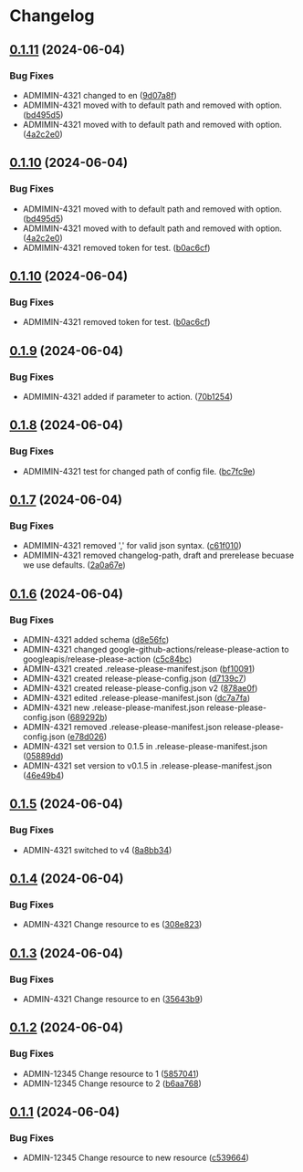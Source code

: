 # Changelog

## [0.1.11](https://github.com/elmargrote/github-actions-course-template/compare/v0.1.10...v0.1.11) (2024-06-04)


### Bug Fixes

* ADMIMIN-4321 changed to en ([9d07a8f](https://github.com/elmargrote/github-actions-course-template/commit/9d07a8f4b451f917ec55dc05f4944e6feeae3573))
* ADMIMIN-4321 moved with to default path and removed with option. ([bd495d5](https://github.com/elmargrote/github-actions-course-template/commit/bd495d5e3e33ccc89e3a9af8b651095e1224f777))
* ADMIMIN-4321 moved with to default path and removed with option. ([4a2c2e0](https://github.com/elmargrote/github-actions-course-template/commit/4a2c2e05d033807389ea8ed52106b3df641752c1))

## [0.1.10](https://github.com/elmargrote/github-actions-course-template/compare/v0.1.9...v0.1.10) (2024-06-04)


### Bug Fixes

* ADMIMIN-4321 moved with to default path and removed with option. ([bd495d5](https://github.com/elmargrote/github-actions-course-template/commit/bd495d5e3e33ccc89e3a9af8b651095e1224f777))
* ADMIMIN-4321 moved with to default path and removed with option. ([4a2c2e0](https://github.com/elmargrote/github-actions-course-template/commit/4a2c2e05d033807389ea8ed52106b3df641752c1))
* ADMIMIN-4321 removed token for test. ([b0ac6cf](https://github.com/elmargrote/github-actions-course-template/commit/b0ac6cf7ab588f3efe7e6357af55c994ffc51bad))

## [0.1.10](https://github.com/elmargrote/github-actions-course-template/compare/v0.1.9...v0.1.10) (2024-06-04)


### Bug Fixes

* ADMIMIN-4321 removed token for test. ([b0ac6cf](https://github.com/elmargrote/github-actions-course-template/commit/b0ac6cf7ab588f3efe7e6357af55c994ffc51bad))

## [0.1.9](https://github.com/elmargrote/github-actions-course-template/compare/v0.1.8...v0.1.9) (2024-06-04)


### Bug Fixes

* ADMIMIN-4321 added if parameter to action. ([70b1254](https://github.com/elmargrote/github-actions-course-template/commit/70b12545ccab78e7c8431ee3454881905ce52686))

## [0.1.8](https://github.com/elmargrote/github-actions-course-template/compare/v0.1.7...v0.1.8) (2024-06-04)


### Bug Fixes

* ADMIMIN-4321 test for changed path of config file. ([bc7fc9e](https://github.com/elmargrote/github-actions-course-template/commit/bc7fc9e80dc4b4626f4b0f36ff5fb7f7aae9bbea))

## [0.1.7](https://github.com/elmargrote/github-actions-course-template/compare/v0.1.6...v0.1.7) (2024-06-04)


### Bug Fixes

* ADMIMIN-4321 removed ',' for valid json syntax. ([c61f010](https://github.com/elmargrote/github-actions-course-template/commit/c61f0105c258f61e6daab2ef588b300a67278441))
* ADMIMIN-4321 removed changelog-path, draft and prerelease becuase we use defaults. ([2a0a67e](https://github.com/elmargrote/github-actions-course-template/commit/2a0a67e37f1b639f8f9a01b675b28b2d9ccc2267))

## [0.1.6](https://github.com/elmargrote/github-actions-course-template/compare/v0.1.5...v0.1.6) (2024-06-04)


### Bug Fixes

* ADMIN-4321 added schema ([d8e56fc](https://github.com/elmargrote/github-actions-course-template/commit/d8e56fc6b3091d06e3d1fcb635f3cde25f3417ad))
* ADMIN-4321 changed google-github-actions/release-please-action to googleapis/release-please-action ([c5c84bc](https://github.com/elmargrote/github-actions-course-template/commit/c5c84bc6e290373daa1af1238d2a2c428e49cdaa))
* ADMIN-4321 created .release-please-manifest.json ([bf10091](https://github.com/elmargrote/github-actions-course-template/commit/bf100915115502391a4049925500b7a4df27a5de))
* ADMIN-4321 created release-please-config.json ([d7139c7](https://github.com/elmargrote/github-actions-course-template/commit/d7139c72cc8cccf32dd383b2b97517c23ec1ccf9))
* ADMIN-4321 created release-please-config.json v2 ([878ae0f](https://github.com/elmargrote/github-actions-course-template/commit/878ae0fc3e2cda52a3dbeb98bda3cbb8c9bec38d))
* ADMIN-4321 edited .release-please-manifest.json ([dc7a7fa](https://github.com/elmargrote/github-actions-course-template/commit/dc7a7fa67c9f7570ce6e7c88d3338bdc5cc44327))
* ADMIN-4321 new .release-please-manifest.json release-please-config.json ([689292b](https://github.com/elmargrote/github-actions-course-template/commit/689292b4bf1d65c1f7a080d197b169db6db138ed))
* ADMIN-4321 removed .release-please-manifest.json release-please-config.json ([e78d026](https://github.com/elmargrote/github-actions-course-template/commit/e78d0265d8eb003cfa04b00f0d9eba48787dfe46))
* ADMIN-4321 set version to 0.1.5 in .release-please-manifest.json ([05889dd](https://github.com/elmargrote/github-actions-course-template/commit/05889ddadcab6fc101f98dca84b912a1321846a5))
* ADMIN-4321 set version to v0.1.5 in .release-please-manifest.json ([46e49b4](https://github.com/elmargrote/github-actions-course-template/commit/46e49b4804302968dce34767a3c5e29f3be0aa16))

## [0.1.5](https://github.com/elmargrote/github-actions-course-template/compare/v0.1.4...v0.1.5) (2024-06-04)


### Bug Fixes

* ADMIN-4321 switched to v4 ([8a8bb34](https://github.com/elmargrote/github-actions-course-template/commit/8a8bb340fde642252f83565036767c1dd05d3af0))

## [0.1.4](https://github.com/elmargrote/github-actions-course-template/compare/v0.1.3...v0.1.4) (2024-06-04)


### Bug Fixes

* ADMIN-4321 Change resource to es ([308e823](https://github.com/elmargrote/github-actions-course-template/commit/308e8237038c319f3e8eb4966022690b77f6a1c2))

## [0.1.3](https://github.com/elmargrote/github-actions-course-template/compare/v0.1.2...v0.1.3) (2024-06-04)


### Bug Fixes

* ADMIN-4321 Change resource to en ([35643b9](https://github.com/elmargrote/github-actions-course-template/commit/35643b9ba87095427f435afb8730442b6ee35a52))

## [0.1.2](https://github.com/elmargrote/github-actions-course-template/compare/v0.1.1...v0.1.2) (2024-06-04)


### Bug Fixes

* ADMIN-12345 Change resource to 1 ([5857041](https://github.com/elmargrote/github-actions-course-template/commit/5857041993fa2e185f52ac852c8162adcf1bc72d))
* ADMIN-12345 Change resource to 2 ([b6aa768](https://github.com/elmargrote/github-actions-course-template/commit/b6aa7685b436925a731feda9312e3df1e76de0ad))

## [0.1.1](https://github.com/elmargrote/github-actions-course-template/compare/0.1.0...v0.1.1) (2024-06-04)


### Bug Fixes

* ADMIN-12345 Change resource to new resource ([c539664](https://github.com/elmargrote/github-actions-course-template/commit/c539664f109596501e1b721073959c3dcb570db4))
